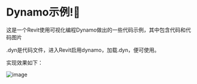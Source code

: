 # Dynamo示例!🎈
这是一个Revit使用可视化编程Dynamo做出的一些代码示例，其中包含代码和代码图片

.dyn是代码文件，进入Revit启用dynamo，加载.dyn，便可使用。

实现效果如下：

![image](https://user-images.githubusercontent.com/81467273/167325855-81e02a87-89b4-4f40-b350-955108e715e7.PNG)

